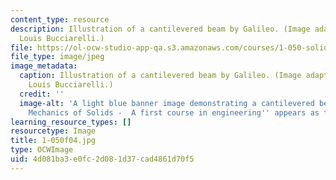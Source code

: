 ```yaml
---
content_type: resource
description: Illustration of a cantilevered beam by Galileo. (Image adapted by Professor
  Louis Bucciarelli.)
file: https://ol-ocw-studio-app-qa.s3.amazonaws.com/courses/1-050-solid-mechanics-fall-2004/4d081ba3e0fc2d081d37cad4861d70f5_1-050f04.jpg
file_type: image/jpeg
image_metadata:
  caption: Illustration of a cantilevered beam by Galileo. (Image adapted by Professor
    Louis Bucciarelli.)
  credit: ''
  image-alt: 'A light blue banner image demonstrating a cantilevered beam.  ''Engineering
    Mechanics of Solids -  A first course in engineering'' appears as text. '
learning_resource_types: []
resourcetype: Image
title: 1-050f04.jpg
type: OCWImage
uid: 4d081ba3-e0fc-2d08-1d37-cad4861d70f5
---
```

